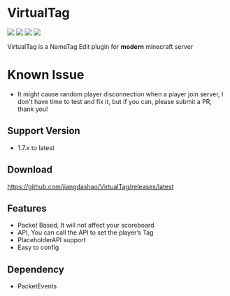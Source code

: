 # VirtualTag
![](https://img.shields.io/github/issues/re-ovo/VirtualTag)
![](https://img.shields.io/github/forks/re-ovo/VirtualTag)
![](https://img.shields.io/github/stars/re-ovo/VirtualTag)
![](https://img.shields.io/github/license/re-ovo/VirtualTag)

VirtualTag is a NameTag Edit plugin for **modern** minecraft server

# Known Issue
* It might cause random player disconnection when a player join server, I don't have time to test and fix it, but if you 
can, please submit a PR, thank you!

## Support Version
* 1.7.x to latest

## Download
https://github.com/jiangdashao/VirtualTag/releases/latest

## Features
* Packet Based, It will not affect your scoreboard
* API, You can call the API to set the player’s Tag
* PlaceholderAPI support
* Easy to config

## Dependency
* PacketEvents